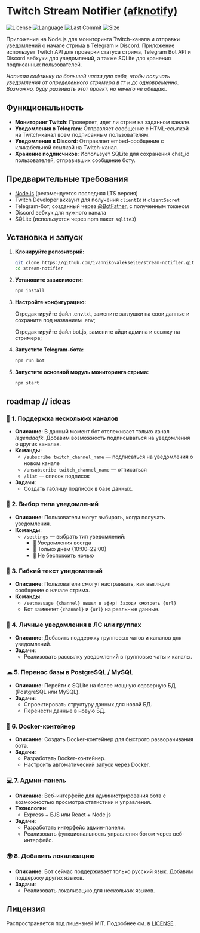 # Twitch Stream Notifier [(afknotify)](@afknotify_bot)
![License](https://img.shields.io/github/license/ivannikovaleksej10/stream-notifier)
![Language](https://img.shields.io/github/languages/top/ivannikovaleksej10/stream-notifier)
![Last Commit](https://img.shields.io/github/last-commit/ivannikovaleksej10/stream-notifier)
![Size](https://img.shields.io/github/repo-size/ivannikovaleksej10/stream-notifier)


Приложение на Node.js для мониторинга Twitch-канала и отправки уведомлений о начале стрима в Telegram и Discord. Приложение использует Twitch API для проверки статуса стрима, Telegram Bot API и Discord вебхуки для уведомлений, а также SQLite для хранения подписанных пользователей.

*Написал софтинку по большей части для себя, чтобы получать уведомления от определенного стримера в тг и дс одновременно. Возможно, буду развивать этот проект, но ничего не обещаю.*

## Функциональность

- **Мониторинг Twitch**: Проверяет, идет ли стрим на заданном канале.
- **Уведомления в Telegram**: Отправляет сообщение с HTML-ссылкой на Twitch-канал всем подписанным пользователям.
- **Уведомления в Discord**: Отправляет embed-сообщение с кликабельной ссылкой на Twitch-канал.
- **Хранение подписчиков**: Использует SQLite для сохранения chat_id пользователей, отправивших сообщение боту.

## Предварительные требования

- [Node.js](https://nodejs.org/) (рекомендуется последняя LTS версия)
- Twitch Developer аккаунт для получения `clientId` и `clientSecret`
- Telegram-бот, созданный через [@BotFather](https://t.me/BotFather), с полученным токеном
- Discord вебхук для нужного канала
- SQLite (используется через npm пакет `sqlite3`)

## Установка и запуск

1. **Клонируйте репозиторий:**

   ```bash
   git clone https://github.com/ivannikovaleksej10/stream-notifier.git
   cd stream-notifier

2. **Установите зависимости:**
    ```bash
    npm install

3. **Настройте конфигурацию:**
   
    Отредактируйте файл .env.txt, замените заглушки на свои данные и сохраните под названием .env;
   
    Отредактируйте файл bot.js, замените айди админа и ссылку на стримера;

5. **Запустите Telegram-бота:**
    ```bash
    npm run bot

6. **Запустите основной модуль мониторинга стрима:**
    ```bash
    npm start

## roadmap // ideas

### 🔄 1. Поддержка нескольких каналов
- **Описание**: В данный момент бот отслеживает только канал *legendaafk*. Добавим возможность подписываться на уведомления о других каналах.
- **Команды**:
  - `/subscribe twitch_channel_name` — подписаться на уведомления о новом канале  
  - `/unsubscribe twitch_channel_name` — отписаться  
  - `/list` — список подписок  
- **Задачи**:
  - Создать таблицу подписок в базе данных.
  
### 📅 2. Выбор типа уведомлений
- **Описание**: Пользователи могут выбирать, когда получать уведомления.
- **Команды**:
  - `/settings` — выбрать тип уведомлений:
    - 🔔 Уведомления всегда
    - 🌙 Только днем (10:00–22:00)
    - 🔕 Не беспокоить ночью

### 🎨 3. Гибкий текст уведомлений
- **Описание**: Пользователи смогут настраивать, как выглядит сообщение о начале стрима.
- **Команды**:
  - `/setmessage {channel} вышел в эфир! Заходи смотреть {url}`
  - Бот заменяет `{channel}` и `{url}` на реальные данные.

### 📩 4. Личные уведомления в ЛС или группах
- **Описание**: Добавить поддержку групповых чатов и каналов для уведомлений.
- **Задачи**:
  - Реализовать рассылку уведомлений в групповые чаты и каналы.

### ☁ 5. Перенос базы в PostgreSQL / MySQL
- **Описание**: Перейти с SQLite на более мощную серверную БД (PostgreSQL или MySQL).
- **Задачи**:
  - Спроектировать структуру данных для новой БД.
  - Перенести данные в новую БД.

### 🚀 6. Docker-контейнер
- **Описание**: Создать Docker-контейнер для быстрого разворачивания бота.
- **Задачи**:
  - Разработать Docker-контейнер.
  - Настроить автоматический запуск через Docker.

### 💻 7. Админ-панель
- **Описание**: Веб-интерфейс для администрирования бота с возможностью просмотра статистики и управления.
- **Технологии**:
  - Express + EJS или React + Node.js
- **Задачи**:
  - Разработать интерфейс админ-панели.
  - Реализовать функциональность управления ботом через веб-интерфейс.

### 🌍 8. Добавить локализацию
- **Описание**: Бот сейчас поддерживает только русский язык. Добавим поддержку других языков.
- **Задачи**:
  - Реализовать локализацию для нескольких языков.


## Лицензия

Распространяется под лицензией MIT. Подробнее см. в [LICENSE](LICENSE) .
